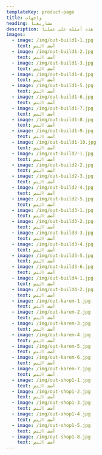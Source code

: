 ```yaml
---
templateKey: product-page
title: واجهات
heading: مشاريعنا
description: هذه أمثلة على عملنا
images:
  - image: /img/out-build1-1.jpg
    text: أضف النص
  - image: /img/out-build1-2.jpg
    text: أضف النص
  - image: /img/out-build1-3.jpg
    text: أضف النص
  - image: /img/out-build1-4.jpg
    text: أضف النص
  - image: /img/out-build1-5.jpg
    text: أضف النص
  - image: /img/out-build1-6.jpg
    text: أضف النص
  - image: /img/out-build1-7.jpg
    text: أضف النص
  - image: /img/out-build1-8.jpg
    text: أضف النص
  - image: /img/out-build1-9.jpg
    text: أضف النص
  - image: /img/out-build1-10.jpg
    text: أضف النص
  - image: /img/out-build2-1.jpg
    text: أضف النص
  - image: /img/out-build2-2.jpg
    text: أضف النص
  - image: /img/out-build2-3.jpg
    text: أضف النص
  - image: /img/out-build2-4.jpg
    text: أضف النص
  - image: /img/out-build2-5.jpg
    text: أضف النص
  - image: /img/out-build3-1.jpg
    text: أضف النص
  - image: /img/out-build3-2.jpg
    text: أضف النص
  - image: /img/out-build3-3.jpg
    text: أضف النص
  - image: /img/out-build3-4.jpg
    text: أضف النص
  - image: /img/out-build3-5.jpg
    text: أضف النص
  - image: /img/out-build3-6.jpg
    text: أضف النص
  - image: /img/out-build4-1.jpg
    text: أضف النص
  - image: /img/out-build4-2.jpg
    text: أضف النص
  - image: /img/out-karem-1.jpg
    text: أضف النص
  - image: /img/out-karem-2.jpg
    text: أضف النص
  - image: /img/out-karem-3.jpg
    text: أضف النص
  - image: /img/out-karem-4.jpg
    text: أضف النص
  - image: /img/out-karem-5.jpg
    text: أضف النص
  - image: /img/out-karem-6.jpg
    text: أضف النص
  - image: /img/out-karem-7.jpg
    text: أضف النص
  - image: /img/out-shop1-1.jpg
    text: أضف النص
  - image: /img/out-shop1-2.jpg
    text: أضف النص
  - image: /img/out-shop1-3.jpg
    text: أضف النص
  - image: /img/out-shop1-4.jpg
    text: أضف النص
  - image: /img/out-shop1-5.jpg
    text: أضف النص
  - image: /img/out-shop1-8.jpg
    text: أضف النص
---
```


